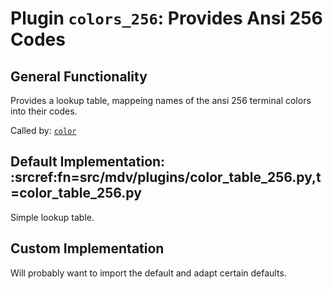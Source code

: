 # Plugin `colors_256`: Provides Ansi 256 Codes

## General Functionality

Provides a lookup table, mappeing names of the ansi 256 terminal colors into their codes.

Called by: [`color`](./color.md)

## Default Implementation: :srcref:fn=src/mdv/plugins/color_table_256.py,t=color_table_256.py

Simple lookup table.

## Custom Implementation

Will probably want to import the default and adapt certain defaults.

